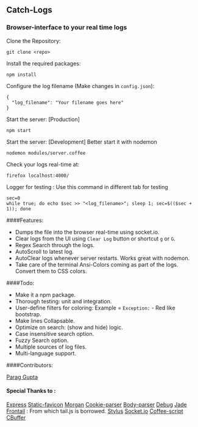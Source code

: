## Catch-Logs
### Browser-interface to your real time logs

Clone the Repository:
```
git clone <repo>
```

Install the required packages:
```
npm install
```

Configure the log filename (Make changes in `config.json`):
```
{
  "log_filename": "Your filename goes here"
}
```

Start the server: [Production]
```
npm start
```

Start the server: [Development]
Better start it with nodemon
```
nodemon modules/server.coffee
```

Check your logs real-time at:
```
firefox localhost:4000/
```

Logger for testing : Use this command in different tab for testing
```
sec=0
while true; do echo $sec >> "<log_filename>"; sleep 1; sec=$(($sec + 1)); done
```

####Features:

* Dumps the file into the browser real-time using socket.io.
* Clear logs from the UI using `Clear Log` button or shortcut `g` or `G`.
* Regex Search through the logs.
* AutoScroll to latest log.
* AutoClear logs whenever server restarts. Works great with nodemon.
* Take care of the terminal Ansi-Colors coming as part of the logs. Convert them to CSS colors.

####Todo:

* Make it a npm package.
* Thorough testing: unit and integration.
* User-define filters for coloring: Example = `Exception:` - Red like bootstrap.
* Make lines Collapsable.
* Optimize on search: (show and hide) logic.
* Case insensitive search option.
* Fuzzy Search option.
* Multiple sources of log files.
* Multi-language support.

####Contributors:

[Parag Gupta](https://github.com/paraggupta1993)

#### Special Thanks to :
[Express]()
[Static-favicon]()
[Morgan]()
[Cookie-parser]()
[Body-parser]()
[Debug]()
[Jade]()
[Frontail](https://github.com/mthenw/frontail) : From which tail.js is borrowed.
[Stylus]()
[Socket.io]()
[Coffee-script]()
[CBuffer]()
